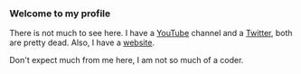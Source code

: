 ### Welcome to my profile

There is not much to see here. I have a [YouTube](https://www.youtube.com/c/ehgamingreal) channel and a [Twitter](https://twitter.com/ehgamingreal), both are pretty dead. Also, I have a [website](https://www.ehgaming.ml).

Don't expect much from me here, I am not so much of a coder.
